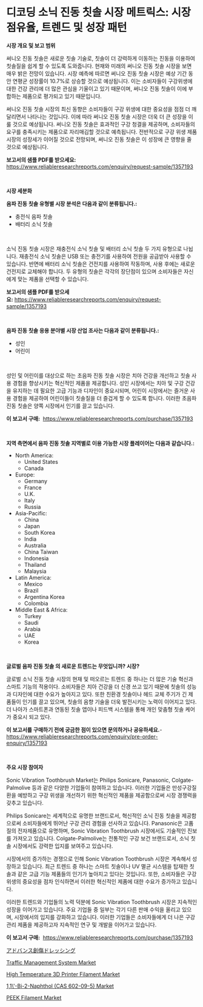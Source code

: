 <p><h1>디코딩 소닉 진동 칫솔 시장 메트릭스: 시장 점유율, 트렌드 및 성장 패턴</h1></p><p><strong>시장 개요 및 보고 범위</strong></p>
<p><p>써니오 진동 칫솔은 새로운 칫솔 기술로, 칫솔이 더 강력하게 이동하는 진동을 이용하여 칫솔질을 쉽게 할 수 있도록 도와줍니다. 현재와 미래의 써니오 진동 칫솔 시장을 보면 매우 밝은 전망이 있습니다. 시장 예측에 따르면 써니오 진동 칫솔 시장은 예상 기간 동안 연평균 성장률이 10.7%로 상승할 것으로 예상됩니다. 이는 소비자들이 구강위생에 대한 건강 관리에 더 많은 관심을 기울이고 있기 때문이며, 써니오 진동 칫솔이 이에 부합하는 제품으로 평가되고 있기 때문입니다.</p><p>써니오 진동 칫솔 시장의 최신 동향은 소비자들이 구강 위생에 대한 중요성을 점점 더 깨달리면서 나타나는 것입니다. 이에 따라 써니오 진동 칫솔 시장은 더욱 더 큰 성장을 이룰 것으로 예상됩니다. 써니오 진동 칫솔은 효과적인 구강 청결을 제공하며, 소비자들의 요구를 충족시키는 제품으로 자리매김할 것으로 예측됩니다. 전반적으로 구강 위생 제품 시장의 성장세가 이어질 것으로 전망되며, 써니오 진동 칫솔은 이 성장에 큰 영향을 줄 것으로 예상됩니다.</p></p>
<p><strong>보고서의 샘플 PDF를 받으세요:</strong> <a href="https://www.reliableresearchreports.com/enquiry/request-sample/1357193">https://www.reliableresearchreports.com/enquiry/request-sample/1357193</a></p>
<p>&nbsp;</p>
<p><strong>시장 세분화</strong></p>
<p><strong>음파 진동 칫솔 유형별 시장 분석은 다음과 같이 분류됩니다.:</strong></p>
<p><ul><li>충전식 음파 칫솔</li><li>배터리 소닉 칫솔</li></ul></p>
<p>&nbsp;</p>
<p><p>소닉 진동 칫솔 시장은 재충전식 소닉 칫솔 및 배터리 소닉 칫솔 두 가지 유형으로 나뉩니다. 재충전식 소닉 칫솔은 USB 또는 충전기를 사용하여 전원을 공급받아 사용할 수 있습니다. 반면에 배터리 소닉 칫솔은 건전지를 사용하여 작동하며, 사용 후에는 새로운 건전지로 교체해야 합니다. 두 유형의 칫솔은 각각의 장단점이 있으며 소비자들은 자신에게 맞는 제품을 선택할 수 있습니다.</p></p>
<p><strong>보고서의 샘플 PDF를 받으세요:</strong>&nbsp;<a href="https://www.reliableresearchreports.com/enquiry/request-sample/1357193">https://www.reliableresearchreports.com/enquiry/request-sample/1357193</a></p>
<p>&nbsp;</p>
<p><strong> 음파 진동 칫솔 응용 분야별 시장 산업 조사는 다음과 같이 분류됩니다.:</strong></p>
<p><ul><li>성인</li><li>어린이</li></ul></p>
<p>&nbsp;</p>
<p><p>성인 및 어린이를 대상으로 하는 초음파 진동 칫솔 시장은 치아 건강을 개선하고 칫솔 사용 경험을 향상시키는 혁신적인 제품을 제공합니다. 성인 시장에서는 치아 및 구강 건강을 유지하는 데 필요한 고급 기능과 디자인이 중요시되며, 어린이 시장에서는 즐거운 사용 경험을 제공하여 어린이들이 칫솔질을 더 즐겁게 할 수 있도록 합니다. 이러한 초음파 진동 칫솔은 양쪽 시장에서 인기를 끌고 있습니다.</p></p>
<p><strong>이 보고서 구매:</strong>&nbsp; <a href="https://www.reliableresearchreports.com/purchase/1357193">https://www.reliableresearchreports.com/purchase/1357193</a></p>
<p>&nbsp;</p>
<p><strong>지역 측면에서 음파 진동 칫솔 지역별로 이용 가능한 시장 플레이어는 다음과 같습니다.:</strong></p>
<p><ul>
    <li>
        North America:
        <ul>
            <li>United States</li>
            <li>Canada</li>
        </ul>
    </li>
    <li>
        Europe:
        <ul>
            <li>Germany</li>
            <li>France</li>
            <li>U.K.</li>
            <li>Italy</li>
            <li>Russia</li>
        </ul>
    </li>
    <li>
        Asia-Pacific:
        <ul>
            <li>China</li>
            <li>Japan</li>
            <li>South Korea</li>
            <li>India</li>
            <li>Australia</li>
            <li>China Taiwan</li>
            <li>Indonesia</li>
            <li>Thailand</li>
            <li>Malaysia</li>
        </ul>
    </li>
    <li>
        Latin America:
        <ul>
            <li>Mexico</li>
            <li>Brazil</li>
            <li>Argentina Korea</li>
            <li>Colombia</li>
        </ul>
    </li>
    <li>
        Middle East & Africa:
        <ul>
            <li>Turkey</li>
            <li>Saudi</li>
            <li>Arabia</li>
            <li>UAE</li>
            <li>Korea</li>
        </ul>
    </li>
    </ul></p>
<p>&nbsp;</p>
<p><strong>글로벌 음파 진동 칫솔 의 새로운 트렌드는 무엇입니까? 시장?</strong></p>
<p><p>글로벌 소닉 진동 칫솔 시장의 현재 및 떠오르는 트렌드 중 하나는 더 많은 기술 혁신과 스마트 기능의 적용이다. 소비자들은 치아 건강을 더 신경 쓰고 있기 때문에 칫솔의 성능과 디자인에 대한 수요가 높아지고 있다. 또한 친환경 칫솔이나 헤드 교체 주기가 긴 제품들이 인기를 끌고 있으며, 칫솔의 음향 기술을 더욱 발전시키는 노력이 이어지고 있다. 더 나아가 스마트폰과 연동된 칫솔 앱이나 피드백 시스템을 통해 개인 맞춤형 칫솔 케어가 중요시 되고 있다.</p></p>
<p><strong>이 보고서를 구매하기 전에 궁금한 점이 있으면 문의하거나 공유하세요.</strong>- <a href="https://www.reliableresearchreports.com/enquiry/pre-order-enquiry/1357193">https://www.reliableresearchreports.com/enquiry/pre-order-enquiry/1357193</a></p>
<p>&nbsp;</p>
<p><strong>주요 시장 참여자</strong></p>
<p><p>Sonic Vibration Toothbrush Market는 Philips Sonicare, Panasonic, Colgate-Palmolive 등과 같은 다양한 기업들이 참여하고 있습니다. 이러한 기업들은 만성구강질환을 예방하고 구강 위생을 개선하기 위한 혁신적인 제품을 제공함으로써 시장 경쟁력을 갖추고 있습니다.</p><p>Philips Sonicare는 세계적으로 유명한 브랜드로서, 혁신적인 소닉 진동 칫솔을 제공함으로써 소비자들에게 뛰어난 구강 관리 경험을 선사하고 있습니다. Panasonic은 고품질의 전자제품으로 유명하며, Sonic Vibration Toothbrush 시장에서도 기술적인 진보를 가져오고 있습니다. Colgate-Palmolive는 전통적인 구강 보건 브랜드로서, 소닉 칫솔 시장에서도 강력한 입지를 보여주고 있습니다.</p><p>시장에서의 증가하는 경쟁으로 인해 Sonic Vibration Toothbrush 시장은 계속해서 성장하고 있습니다. 최근 트렌드 중 하나는 스마트 칫솔이나 UV 멸균 시스템을 탑재한 칫솔과 같은 고급 기능 제품들의 인기가 높아지고 있다는 것입니다. 또한, 소비자들은 구강 위생의 중요성을 점차 인식하면서 이러한 혁신적인 제품에 대한 수요가 증가하고 있습니다.</p><p>이러한 트렌드와 기업들의 노력 덕분에 Sonic Vibration Toothbrush 시장은 지속적인 성장을 이어가고 있습니다. 주요 기업들 중 일부는 각기 다른 판매 수익을 올리고 있으며, 시장에서의 입지를 강화하고 있습니다. 이러한 기업들은 소비자들에게 더 나은 구강 관리 제품을 제공하고자 지속적인 연구 및 개발을 이어가고 있습니다.</p></p>
<p><strong>이 보고서 구매:</strong>&nbsp;&nbsp;<a href="https://www.reliableresearchreports.com/purchase/1357193">https://www.reliableresearchreports.com/purchase/1357193</a></p>
<p><p><a href="https://github.com/ycmtqqhvk3273/Market-Research-Report-List-1/blob/main/9997131193919.md">アドバンス創傷ドレッシング</a></p><p><a href="https://issuu.com/reportprime-2/docs/traffic-management-system-market-size-2030.pptx">Traffic Management System Market</a></p><p><a href="https://github.com/ashepherd82/Market-Research-Report-List-3/blob/main/high-temperature-3d-printer-filament-market.md">High Temperature 3D Printer Filament Market</a></p><p><a href="https://view.publitas.com/reportprime-1/11-bi-2-naphthol-cas-602-09-5-market-research-report-provides-thorough-industry-overview-which-offers-an-in-depth-analysis-of-product-trends-and-new-market-divisions/">1,1\'-Bi-2-Naphthol (CAS 602-09-5) Market</a></p><p><a href="https://github.com/irfadac/Market-Research-Report-List-2/blob/main/peek-filament-market.md">PEEK Filament Market</a></p></p>
